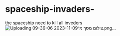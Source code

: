 # spaceship-invaders-
the spaceship need to kill all inveders
![Uploading צילום מסך מ־2023-11-09 09-36-06.png…]()
